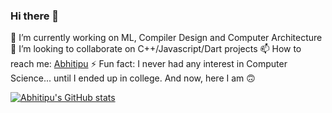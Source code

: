 ### Hi there 👋

🔭 I’m currently working on ML, Compiler Design and Computer Architecture
👯 I’m looking to collaborate on C++/Javascript/Dart projects
📫 How to reach me: [Abhitipu](https://www.linkedin.com/in/abhinandan-d-bb250a12a/)
⚡ Fun fact: I never had any interest in Computer Science... until I ended up in college. And now, here I am 🙃 

[![Abhitipu's GitHub stats](https://github-readme-stats.vercel.app/api?username=Abhitipu)](https://github.com/anuraghazra/github-readme-stats)
